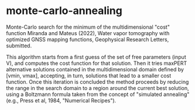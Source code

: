 # monte-carlo-annealing
Monte-Carlo search for the minimum of the multidimensional "cost" function
Miranda and Mateus (2022), Water vapor tomography with optimized GNSS mapping functions,
Geophysical Research Letters, submitted.

This algorithm starts from a first guess of the set of free parameters (input V),
and computes the cost function for that solution. Then it tries maxPERT alternative 
solutions contained in the multidimensional domain defined by [vmin, vmax], accepting, 
in turn, solutions that lead to a smaller cost function. Once this iteration 
is concluded the method proceeds by reducing the range in the search domain to a region 
around the current best solution, using a Boltzmann formula taken from the
concept of "simulated annealing" (e.g., Press et al, 1984, "Numerical Recipes").
